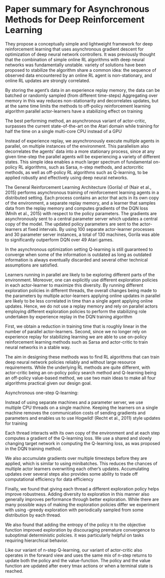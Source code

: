 # Paper summary for Asynchronous Methods for Deep Reinforcement Learning


They propose a conceptually simple and lightweight framework for deep reinforcement learning that uses asynchronous gradient descent for optimization of deep neural network controllers. It was previously thought that the combination of simple online RL algorithms with deep neural networks was fundamentally unstable. variety of solutions have been proposed to stabilize the algorithm share a common idea: the sequence of observed data encountered by an online RL agent is non-stationary, and online RL updates are strongly correlated.


By storing the agent’s data in an experience replay memory, the data can be batched or randomly sampled (from different time-steps) Aggregating over memory in this way reduces non-stationarity and decorrelates updates, but at the same time limits the methods to off-policy reinforcement learning algorithm parallel actor-learners have a stabilizing effect on training

The best performing method, an asynchronous variant of actor-critic, surpasses the current state-of-the-art on the Atari domain while training for half the time on a single multi-core CPU instead of a GPU 


Instead of experience replay, we asynchronously execute multiple agents in parallel, on multiple instances of the environment. This parallelism also decorrelates the agents’ data into a more stationary process, since at any given time-step the parallel agents will be experiencing a variety of different states. This simple idea enables a much larger spectrum of fundamental on-policy RL algorithms, such as Sarsa, n-step methods, and actorcritic methods, as well as off-policy RL algorithms such as Q-learning, to be applied robustly and effectively using deep neural networks. 



The General Reinforcement Learning Architecture (Gorila) of (Nair et al., 2015) performs asynchronous training of reinforcement learning agents in a distributed setting. Each process contains an actor that acts in its own copy of the environment, a separate replay memory, and a learner that samples data from the replay memory and computes gradients of the DQN loss (Mnih et al., 2015) with respect to the policy parameters. The gradients are asynchronously sent to a central parameter server which updates a central copy of the model. The updated policy parameters are sent to the actor-learners at fixed intervals. By using 100 separate actor-learner processes and 30 parameter server instances, a total of 130 machines, Gorila was able to significantly outperform DQN over 49 Atari games. 



In the asynchronous optimization setting Q-learning is still guaranteed to converge when some of the information is outdated as long as outdated information is always eventually discarded and several other technical assumptions are satisfied.

Learners running in parallel are likely to be exploring different parts of the environment. Moreover, one can explicitly use different exploration policies in each actor-learner to maximize this diversity. By running different exploration policies in different threads, the overall changes being made to the parameters by multiple actor-learners applying online updates in parallel are likely to be less correlated in time than a single agent applying online updates. Hence, we do not use a replay memory and rely on parallel actors employing different exploration policies to perform the stabilizing role undertaken by experience replay in the DQN training algorithm 

First, we obtain a reduction in training time that is roughly linear in the number of parallel actor-learners. Second, since we no longer rely on experience replay for stabilizing learning we are able to use on-policy reinforcement learning methods such as Sarsa and actor-critic to train neural networks in a stable way. 

The aim in designing these methods was to find RL algorithms that can train deep neural network policies reliably and without large resource requirements. While the underlying RL methods are quite different, with actor-critic being an on-policy policy search method and Q-learning being an off-policy value-based method, we use two main ideas to make all four algorithms practical given our design goal. 

Asynchronous one-step Q-learning:


Instead of using separate machines and a parameter server, we use multiple CPU threads on a single machine. Keeping the learners on a single machine removes the communication costs of sending gradients and parameters and enables us to use Hogwild! (Recht et al., 2011) style updates for training 

Each thread interacts with its own copy of the environment and at each step computes a gradient of the Q-learning loss. We use a shared and slowly changing target network in computing the Q-learning loss, as was proposed in the DQN training method. 

We also accumulate gradients over multiple timesteps before they are applied, which is similar to using minibatches. This reduces the chances of multiple actor learners overwriting each other’s updates. Accumulating updates over several steps also provides some ability to trade off computational efficiency for data efficiency 


Finally, we found that giving each thread a different exploration policy helps improve robustness. Adding diversity
to exploration in this manner also generally improves performance through better exploration. While there are many
possible ways of making the exploration policies differ we experiment with using -greedy exploration with periodically sampled from some distribution by each thread.


We also found that adding the entropy of the policy π to the objective function improved exploration by discouraging premature convergence to suboptimal deterministic policies. it was particularly helpful on tasks requiring hierarchical behavior. 

Like our variant of n-step Q-learning, our variant of actor-critic also operates in the forward view and uses the same mix of n-step returns to update both the policy and the value-function. The policy and the value function are updated after every tmax actions or when a terminal state is reached. 